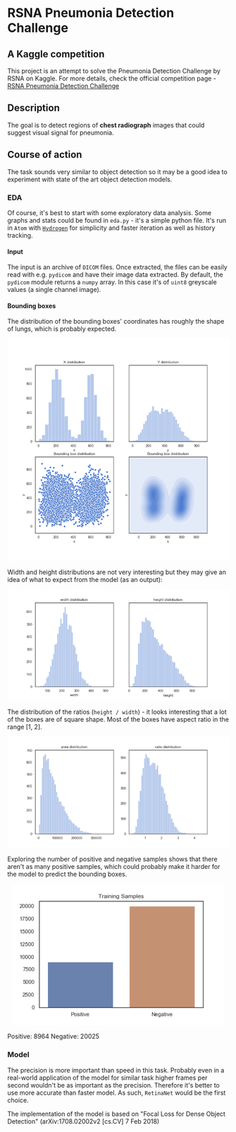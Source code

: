 # RSNA Pneumonia Detection Challenge
## A Kaggle competition
This project is an attempt to solve the Pneumonia Detection Challenge by RSNA on Kaggle. For more details, check the official competition page - [RSNA Pneumonia Detection Challenge](https://www.kaggle.com/c/rsna-pneumonia-detection-challenge)

## Description
The goal is to detect regions of <b>chest radiograph</b> images that could suggest visual signal for pneumonia.

## Course of action
The task sounds very similar to object detection so it may be a good idea to experiment with state of the art object detection models.

### EDA
Of course, it's best to start with some exploratory data analysis. Some graphs and stats could be found in `eda.py` - it's a simple python file. It's run in `Atom` with [`Hydrogen`](https://atom.io/packages/hydrogen) for simplicity and faster iteration as well as history tracking.

#### Input
The input is an archive of `DICOM` files. Once extracted, the files can be easily read with e.g. `pydicom` and have their image data extracted. By default, the `pydicom` module returns a `numpy` array. In this case it's of `uint8` greyscale values (a single channel image).

#### Bounding boxes
The distribution of the bounding boxes' coordinates has roughly the shape of lungs, which is probably expected.

<p align="center">
  <img width="600" src="https://github.com/freespirit/RSNA-Pneumonia-Detection-Challenge/blob/master/screenshots/box_coordinates.png"/>
</p>

Width and height distributions are not very interesting but they may give an idea of what to expect from the model (as an output):

<p align="center">
  <img width="600" src="https://github.com/freespirit/RSNA-Pneumonia-Detection-Challenge/blob/master/screenshots/box_sides.png"/>
</p>

The distribution of the ratios (`height / width`) - it looks interesting that a lot of the boxes are of square shape. Most of the boxes have aspect ratio in the range [1, 2].

<p align="center">
  <img width="600" src="https://github.com/freespirit/RSNA-Pneumonia-Detection-Challenge/blob/master/screenshots/box_shapes.png"/>
</p>

Exploring the number of positive and negative samples shows that there aren't as many positive samples, which could probably make it harder for the model to predict the bounding boxes.

<p align="center">
  <img width="480" src="https://github.com/freespirit/RSNA-Pneumonia-Detection-Challenge/blob/master/screenshots/samples.png"/>
</p>

Positive: 8964
Negative: 20025

### Model
The precision is more important than speed in this task. Probably even in a real-world application of the model for similar task higher frames per second wouldn't be as important as the precision. Therefore it's better to use more accurate than faster model. As such, `RetinaNet` would be the first choice.

The implementation of the model is based on "Focal Loss for Dense Object Detection" (arXiv:1708.02002v2 \[cs.CV\] 7 Feb 2018)
